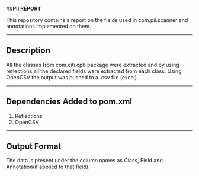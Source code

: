 
##**PII REPORT**

This repository contains a report on the fields used in com.pii.scanner and annotations implemented on them.

---

## Description

All the classes from com.citi.cpb package were extracted and by using reflections all the declared fields were extracted from each class.
Using OpenCSV the output was pushed to a .csv file (excel).

---

## Dependencies Added to pom.xml

1. Reflections
2. OpenCSV

---

## Output Format

The data is present under the column names as Class, Field and Annotation(if applied to that field).
